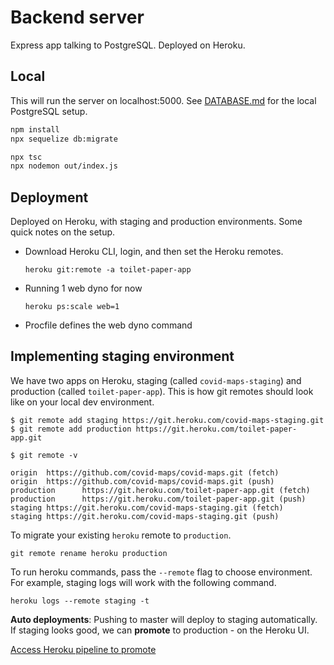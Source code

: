 # Backend server

Express app talking to PostgreSQL. Deployed on Heroku.

## Local

This will run the server on localhost:5000. See [DATABASE.md](DATABASE.md) for the local PostgreSQL setup.

```sh
npm install
npx sequelize db:migrate

npx tsc
npx nodemon out/index.js
```

## Deployment

Deployed on Heroku, with staging and production environments. Some quick notes on the setup.

- Download Heroku CLI, login, and then set the Heroku remotes.

  ```
  heroku git:remote -a toilet-paper-app
  ```

- Running 1 web dyno for now

  ```
  heroku ps:scale web=1
  ```

- Procfile defines the web dyno command

## Implementing staging environment

We have two apps on Heroku, staging (called `covid-maps-staging`) and
production (called `toilet-paper-app`). This is how git remotes should
look like on your local dev environment.

```
$ git remote add staging https://git.heroku.com/covid-maps-staging.git
$ git remote add production https://git.heroku.com/toilet-paper-app.git

$ git remote -v

origin  https://github.com/covid-maps/covid-maps.git (fetch)
origin  https://github.com/covid-maps/covid-maps.git (push)
production      https://git.heroku.com/toilet-paper-app.git (fetch)
production      https://git.heroku.com/toilet-paper-app.git (push)
staging https://git.heroku.com/covid-maps-staging.git (fetch)
staging https://git.heroku.com/covid-maps-staging.git (push)
```

To migrate your existing `heroku` remote to `production`.

```
git remote rename heroku production
```

To run heroku commands, pass the `--remote` flag to choose environment. For
example, staging logs will work with the following command.

```
heroku logs --remote staging -t
```

**Auto deployments**: Pushing to master will deploy to staging automatically.
If staging looks good, we can **promote** to production - on the Heroku UI.

[Access Heroku pipeline to promote](https://dashboard.heroku.com/pipelines/0dd78ad0-f357-4226-b17d-93fc97caba4e)
